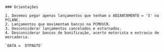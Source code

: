 	### Orientações
  
    1. Devemos pegar apenas lançamentos que tenham o ADIANTAMENTO = 'S' na PCLANC.
    2. Lançamentos que movimentam bancos na PCMOVCR.
    3. Desconsiderar lançamentos cancelados e estornados.
    4. Desconsiderar bancos de bonificação, acerto motorista e extravio de mercadoria.

	`DATA =  DTPAGTO`
